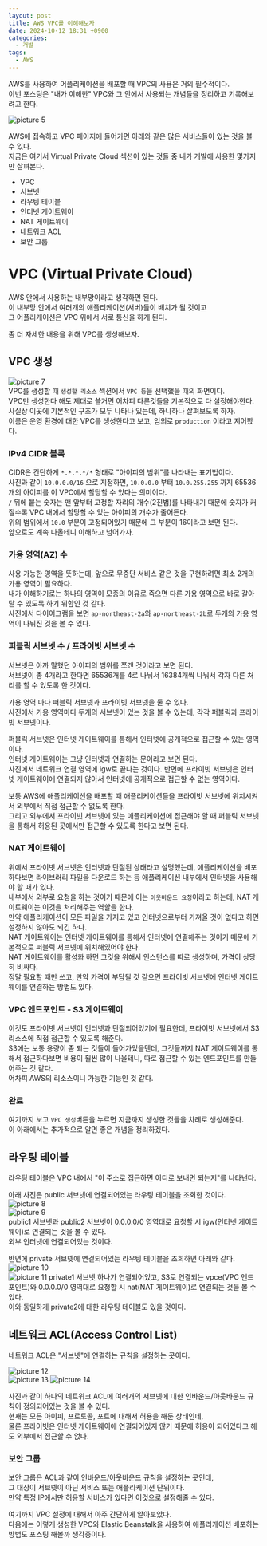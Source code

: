 ```yaml
---
layout: post
title: AWS VPC를 이해해보자
date: 2024-10-12 18:31 +0900
categories:
  - 개발
tags:
  - AWS
---
```


AWS를 사용하여 어플리케이션을 배포할 때 VPC의 사용은 거의 필수적이다.  
이번 포스팅은 "내가 이해한" VPC와 그 안에서 사용되는 개념들을 정리하고 기록해보려고 한다.

![picture 5](/assets/img/posts/ae279a73ca3a92ae62a47aacff5c492920992357356ad90b56da7b7c211f03ef.jpeg)

AWS에 접속하고 VPC 페이지에 들어가면 아래와 같은 많은 서비스들이 있는 것을 볼 수 있다.  
지금은 여기서 Virtual Private Cloud 섹션이 있는 것들 중 내가 개발에 사용한 몇가지만 살펴본다.

- VPC
- 서브넷
- 라우팅 테이블
- 인터넷 게이트웨이
- NAT 게이트웨이
- 네트워크 ACL
- 보안 그룹

# VPC (Virtual Private Cloud)

AWS 안에서 사용하는 내부망이라고 생각하면 된다.  
이 내부망 안에서 여러개의 애플리케이션(서버)들이 배치가 될 것이고  
그 어플리케이션은 VPC 위에서 서로 통신을 하게 된다.

좀 더 자세한 내용을 위해 VPC를 생성해보자.

## VPC 생성

![picture 7](/assets/img/posts/7461d0cf21d5919d67bcee9d4dcdaaebb1c260913af403e1da16cd358ce53fcc.jpeg)  
VPC를 생성할 때 `생성할 리소스` 섹션에서 `VPC 등`을 선택했을 때의 화면이다.  
VPC만 생성한다 해도 제대로 쓸거면 어차피 다른것들을 기본적으로 다 설정해야한다.  
사실상 이곳에 기본적인 구조가 모두 나타나 있는데, 하나하나 살펴보도록 하자.  
이름은 운영 환경에 대한 VPC를 생성한다고 보고, 임의로 `production` 이라고 지어봤다.

### IPv4 CIDR 블록

CIDR은 간단하게 `*.*.*.*/*` 형태로 "아이피의 범위"를 나타내는 표기법이다.  
사진과 같이 `10.0.0.0/16` 으로 지정하면, `10.0.0.0` 부터 `10.0.255.255` 까지 65536개의 아이피를 이 VPC에서 할당할 수 있다는 의미이다.  
`/` 뒤에 붙는 숫자는 맨 앞부터 고정할 자리의 개수(2진법)를 나타내기 때문에 숫자가 커질수록 VPC 내에서 할당할 수 있는 아이피의 개수가 줄어든다.  
위의 범위에서 `10.0` 부분이 고정되어있기 때문에 그 부분이 16이라고 보면 된다.  
앞으로도 계속 나올테니 이해하고 넘어가자.

### 가용 영역(AZ) 수

사용 가능한 영역을 뜻하는데, 앞으로 무중단 서비스 같은 것을 구현하려면 최소 2개의 가용 영역이 필요하다.  
내가 이해하기로는 하나의 영역이 모종의 이유로 죽으면 다른 가용 영역으로 바로 갈아탈 수 있도록 하기 위함인 것 같다.  
사진에서 다이어그램을 보면 `ap-northeast-2a`와 `ap-northeast-2b`로 두개의 가용 영역이 나눠진 것을 볼 수 있다.

### 퍼블릭 서브넷 수 / 프라이빗 서브넷 수

서브넷은 아까 말했던 아이피의 범위를 쪼갠 것이라고 보면 된다.  
서브넷이 총 4개라고 한다면 65536개를 4로 나눠서 16384개씩 나눠서 각자 다른 처리를 할 수 있도록 한 것이다.

가용 영역 마다 퍼블릭 서브넷과 프라이빗 서브넷을 둘 수 있다.  
사진에서 가용 영역마다 두개의 서브넷이 있는 것을 볼 수 있는데, 각각 퍼블릭과 프라이빗 서브넷이다.

퍼블릭 서브넷은 인터넷 게이트웨이를 통해서 인터넷에 공개적으로 접근할 수 있는 영역이다.  
인터넷 게이트웨이는 그냥 인터넷과 연결하는 문이라고 보면 된다.  
사진에서 네트워크 연결 영역에 igw로 끝나는 것이다.
반면에 프라이빗 서브넷은 인터넷 게이트웨이에 연결되지 않아서 인터넷에 공개적으로 접근할 수 없는 영역이다.

보통 AWS에 애플리케이션을 배포할 때 애플리케이션들을 프라이빗 서브넷에 위치시켜서 외부에서 직접 접근할 수 없도록 한다.  
그리고 외부에서 프라이빗 서브넷에 있는 애플리케이션에 접근해야 할 때 퍼블릭 서브넷을 통해서 허용된 곳에서만 접근할 수 있도록 한다고 보면 된다.

### NAT 게이트웨이

위에서 프라이빗 서브넷은 인터넷과 단절된 상태라고 설명했는데, 애플리케이션을 배포하다보면 라이브러리 파일을 다운로드 하는 등 애플리케이션 내부에서 인터넷을 사용해야 할 때가 있다.  
내부에서 외부로 요청을 하는 것이기 때문에 이는 `아웃바운드 요청`이라고 하는데, NAT 게이트웨이는 이것을 처리해주는 역할을 한다.  
만약 애플리케이션이 모든 파일을 가지고 있고 인터넷으로부터 가져올 것이 없다고 하면 설정하지 않아도 되긴 하다.  
NAT 게이트웨이는 인터넷 게이트웨이를 통해서 인터넷에 연결해주는 것이기 때문에 기본적으로 퍼블릭 서브넷에 위치해있어야 한다.  
NAT 게이트웨이를 활성화 하면 그것을 위해서 인스턴스를 따로 생성하며, 가격이 상당히 비싸다.  
정말 필요할 때만 쓰고, 만약 가격이 부담될 것 같으면 프라이빗 서브넷에 인터넷 게이트웨이를 연결하는 방법도 있다.

### VPC 엔드포인트 - S3 게이트웨이

이것도 프라이빗 서브넷이 인터넷과 단절되어있기에 필요한데, 프라이빗 서브넷에서 S3 리소스에 직접 접근할 수 있도록 해준다.  
S3에는 보통 용량이 좀 되는 것들이 들어가있을텐데, 그것들까지 NAT 게이트웨이를 통해서 접근하다보면 비용이 훨씬 많이 나올테니, 따로 접근할 수 있는 엔드포인트를 만들어주는 것 같다.  
어차피 AWS의 리소스이니 가능한 기능인 것 같다.

### 완료

여기까지 보고 `VPC 생성`버튼을 누르면 지금까지 생성한 것들을 차례로 생성해준다.  
이 아래에서는 추가적으로 알면 좋은 개념을 정리하겠다.

## 라우팅 테이블

라우팅 테이블은 VPC 내에서 "이 주소로 접근하면 어디로 보내면 되는지"를 나타낸다.

아래 사진은 public 서브넷에 연결되어있는 라우팅 테이블을 조회한 것이다.  
![picture 8](/assets/img/posts/671f4b5218721807cc3c55bb3c2e916879a31770800532566aade48ab8bf3022.jpeg)  
![picture 9](/assets/img/posts/5be8a0ed2c1682c1da4b453e6f67e8e3c4d4632f6db667ff2e3e7167004324e0.jpeg)  
public1 서브넷과 public2 서브넷이 0.0.0.0/0 영역대로 요청할 시 igw(인터넷 게이트웨이)로 연결되는 것을 볼 수 있다.  
외부 인터넷에 연결되어있는 것이다.

반면에 private 서브넷에 연결되어있는 라우팅 테이블을 조회하면 아래와 같다.
![picture 10](/assets/img/posts/c954ec56cf33f9668ec261b73a22bd91651bbe2cb7939b14c53921a37c639640.jpeg)  
![picture 11](/assets/img/posts/3aae4e6e2cb1998bded280c48fee9f86d1b3dbb146e3c0057d73ade7658febf3.jpeg)
private1 서브넷 하나가 연결되어있고, S3로 연결되는 vpce(VPC 엔드포인트)와 0.0.0.0/0 영역대로 요청할 시 nat(NAT 게이트웨이)로 연결되는 것을 볼 수 있다.  
이와 동일하게 private2에 대한 라우팅 테이블도 있을 것이다.

## 네트워크 ACL(Access Control List)

네트워크 ACL은 "서브넷"에 연결하는 규칙을 설정하는 곳이다.

![picture 12](/assets/img/posts/d0a1fa5ee5e5f2cf110e367504956f4004b8be878f2f297199ef0655774ef863.jpeg)  
![picture 13](/assets/img/posts/80725c0defb9ea846b762138ed2f0dbf73b2cea1bc41932412a6c49515d1adae.jpeg)
![picture 14](/assets/img/posts/855f014b4f5b34398bb912516b9edbe5385689f6aabcd4a98ba3b70725c5d0fd.jpeg)

사진과 같이 하나의 네트워크 ACL에 여러개의 서브넷에 대한 인바운드/아웃바운드 규칙이 정의되어있는 것을 볼 수 있다.  
현재는 모든 아이피, 프로토콜, 포트에 대해서 허용을 해둔 상태인데,  
물론 프라이빗은 인터넷 게이트웨이에 연결되어있지 않기 때문에 허용이 되어있다고 해도 외부에서 접근할 수 없다.

### 보안 그룹

보안 그룹은 ACL과 같이 인바운드/아웃바운드 규칙을 설정하는 곳인데,  
그 대상이 서브넷이 아닌 서비스 또는 애플리케이션 단위이다.  
만약 특정 IP에서만 허용할 서비스가 있다면 이것으로 설정해줄 수 있다.

여기까지 VPC 설정에 대해서 아주 간단하게 알아보았다.  
다음에는 이렇게 생성한 VPC와 Elastic Beanstalk을 사용하여 애플리케이션 배포하는 방법도 포스팅 해볼까 생각중이다.
